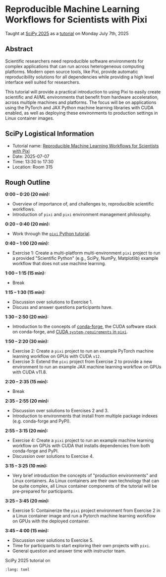 # Reproducible Machine Learning Workflows for Scientists with Pixi

Taught at [SciPy 2025](https://www.scipy2025.scipy.org/) as a [tutorial](https://cfp.scipy.org/scipy2025/talk/GDN8PN/) on Monday July 7th, 2025

## Abstract

Scientific researchers need reproducible software environments for complex applications that can run across heterogeneous computing platforms.
Modern open source tools, like Pixi, provide automatic reproducibility solutions for all dependencies while providing a high level interface well suited for researchers.

This tutorial will provide a practical introduction to using Pixi to easily create scientific and AI/ML environments that benefit from hardware acceleration, across multiple machines and platforms.
The focus will be on applications using the PyTorch and JAX Python machine learning libraries with CUDA enabled, as well as deploying these environments to production settings in Linux container images.

## SciPy Logistical Information

* Tutorial name: [Reproducible Machine Learning Workflows for Scientists with Pixi](https://cfp.scipy.org/scipy2025/talk/GDN8PN/)
* Date: 2025-07-07
* Time: 13:30 to 17:30
* Location: Room 315

## Rough Outline

**0:00 &ndash; 0:20 (20 min):**

* Overview of importance of, and challenges to, reproducible scientific workflows.
* Introduction of `pixi` and `pixi` environment management philosophy.

**0:20 &ndash; 0:40 (20 min):**

* Work through the [`pixi` Python tutorial](https://pixi.sh/latest/tutorials/python/).

**0:40 &ndash; 1:00 (20 min):**

* Exercise 1: Create a multi-platform multi-environment `pixi` project to run a provided "Scientific Python" (e.g., SciPy, NumPy, Matplotlib) example workflow that does not use machine learning.

**1:00 &ndash; 1:15 (15 min):**

* Break

**1:15 &ndash; 1:30 (15 min):**

* Discussion over solutions to Exercise 1.
* Discuss and answer questions participants have.

**1:30 &ndash; 2:50 (20 min):**

* Introduction to the concepts of [conda-forge](https://github.com/conda-forge), the CUDA software stack on conda-forge, and [CUDA `system-requirements` in `pixi`](https://pixi.sh/latest/features/system_requirements/#using-cuda-in-pixi).

**1:50 &ndash; 2:20 (30 min):**

* Exercise 2: Create a `pixi` project to run an example PyTorch machine learning workflow on GPUs with CUDA `v12`.
* Exercise 3: Extend the `pixi` project from Exercise 2 to provide a new environment to run an example JAX machine learning workflow on GPUs with CUDA v11.8.

**2:20 &ndash; 2:35 (15 min):**

* Break

**2:35 &ndash; 2:55 (20 min):**

* Discussion over solutions to Exercises 2 and 3.
* Introduction to environments that install from multiple package indexes (e.g. conda-forge and PyPI).

**2:55 &ndash; 3:15 (20 min):**

* Exercise 4: Create a `pixi` project to run an example machine learning workflow on GPUs with CUDA that installs dependencies from both conda-forge and PyPI.
* Discussion over solutions to Exercise 4.

**3:15 &ndash; 3:25 (10 min):**

* Very brief introduction the concepts of "production environments" and Linux containers.
As Linux containers are their own technology that can be quite complex, all Linux container components of the tutorial will be pre-prepared for participants.

**3:25 &ndash; 3:45 (20 min):**

* Exercise 5: Containerize the `pixi` project environment from Exercise 2 in a Linux container image and run a Pytorch machine learning workflow on GPUs with the deployed container.

**3:45 &ndash; 4:00 (15 min):**

* Discussion over solutions to Exercise 5.
* Time for participants to start exploring their own projects with `pixi`.
* General question and answer time with instructor team.

SciPy 2025 tutorial on

```{literalinclude} ../pixi.toml
:lang: toml
```
